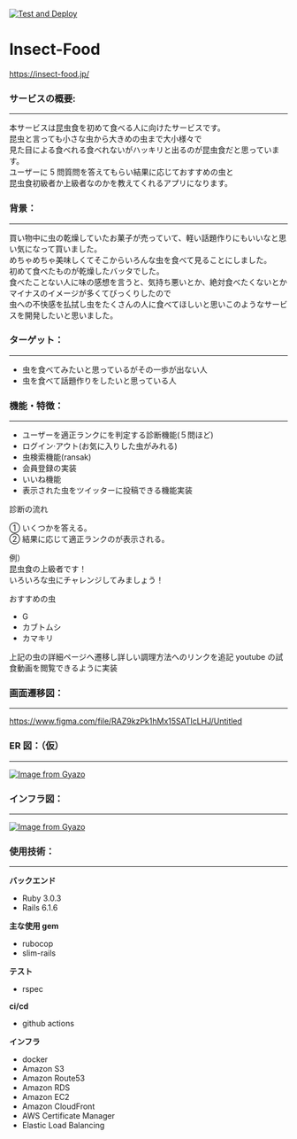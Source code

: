 [![Test and Deploy](https://github.com/Masaaki618/Insect-Food/actions/workflows/test_deploy.yml/badge.svg)](https://github.com/Masaaki618/Insect-Food/actions/workflows/test_deploy.yml)

# Insect-Food

https://insect-food.jp/

### **サービスの概要:**

---

本サービスは昆虫食を初めて食べる人に向けたサービスです。</br>
昆虫と言っても小さな虫から大きめの虫まで大小様々で</br>
見た目による食べれる食べれないがハッキリと出るのが昆虫食だと思っています。</br>
ユーザーに 5 問質問を答えてもらい結果に応じておすすめの虫と</br>
昆虫食初級者か上級者なのかを教えてくれるアプリになります。

### **背景：**

---

買い物中に虫の乾燥していたお菓子が売っていて、軽い話題作りにもいいなと思い気になって買いました。</br>
めちゃめちゃ美味しくてそこからいろんな虫を食べて見ることにしました。</br>
初めて食べたものが乾燥したバッタでした。</br>
食べたことない人に味の感想を言うと、気持ち悪いとか、絶対食べたくないとかマイナスのイメージが多くてびっくりしたので</br>
虫への不快感を払拭し虫をたくさんの人に食べてほしいと思いこのようなサービスを開発したいと思いました。

### **ターゲット：**

---

- 虫を食べてみたいと思っているがその一歩が出ない人
- 虫を食べて話題作りをしたいと思っている人

### **機能・特徴：**

---

- ユーザーを適正ランクにを判定する診断機能(５問ほど)
- ログイン·アウト(お気に入りした虫がみれる)
- 虫検索機能(ransak)
- 会員登録の実装
- いいね機能
- 表示された虫をツイッターに投稿できる機能実装

診断の流れ</br>

① いくつかを答える。</br>
② 結果に応じて適正ランクのが表示される。</br>

例）</br>
昆虫食の上級者です！</br>
いろいろな虫にチャレンジしてみましょう！</br>

おすすめの虫</br>

- G
- カブトムシ
- カマキリ

上記の虫の詳細ページへ遷移し詳しい調理方法へのリンクを追記 youtube の試食動画を閲覧できるように実装

### **画面遷移図：**

---

https://www.figma.com/file/RAZ9kzPk1hMx15SATlcLHJ/Untitled

### **ER 図：（仮）**

---

[![Image from Gyazo](https://i.gyazo.com/b74ab693a798edc33c956f2abc5a7028.png)](https://gyazo.com/b74ab693a798edc33c956f2abc5a7028)

### **インフラ図：**

---

[![Image from Gyazo](https://i.gyazo.com/9e159e7cbbd90e21eb83c36a6397b9d9.png)](https://gyazo.com/9e159e7cbbd90e21eb83c36a6397b9d9)

### **使用技術：**

---

**バックエンド**

- Ruby 3.0.3
- Rails 6.1.6

**主な使用 gem**

- rubocop
- slim-rails

**テスト**

- rspec

**ci/cd**

- github actions

**インフラ**

- docker
- Amazon S3
- Amazon Route53
- Amazon RDS
- Amazon EC2
- Amazon CloudFront
- AWS Certificate Manager
- Elastic Load Balancing
